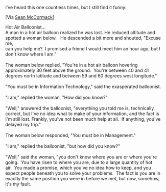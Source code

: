 I’ve heard this one countless times, but I still find it funny:

[Via [Sean
McCormack](http://www.adapdev.com/blogs/smccormack/PermaLink,guid,a0385db9-2d1a-49e3-8c3a-03e93508dff6.aspx)]

Hot Air Balloonist… \
A man in a hot air balloon realized he was lost. He reduced altitude and
spotted a woman below.   He descended a bit more and shouted, "Excuse
me, \
can you help me?  I promised a friend I would meet him an hour ago, but
I don't know where I am." \
\
The woman below replied, "You're in a hot air balloon hovering
approximately 30 feet above the ground.  You're between 40 and 41
degrees north latitude and between 59 and 60 degrees west longitude." \
\
"You must be in Information Technology," said the exasperated
balloonist. \
\
"I am," replied the woman, "How did you know?" \
\
"Well," answered the balloonist, "everything you told me is, technically
correct, but I've no idea what to make of your information, and the fact
is I'm still lost. Frankly, you've not been much help at all.  If
anything, you've delayed my trip." \
\
The woman below responded, "You must be in Management." \
\
"I am," replied the balloonist, "but how did you know?" \
\
"Well," said the woman, "you don't know where you are or where you're
going.  You have risen to where you are, due to a large quantity of hot
air.  You made a promise, which you've no idea how to keep, and you
expect people beneath you to solve your problems.  The fact is you are
in exactly the same position you were in before we met, but now,
somehow, it's my fault.  
